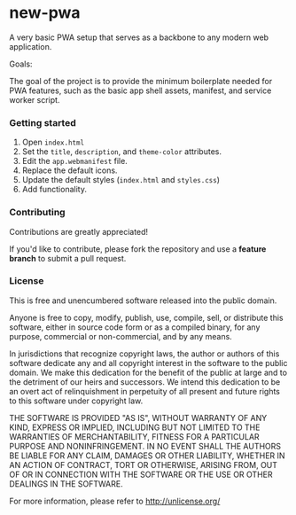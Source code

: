 # new-pwa

A very basic PWA setup that serves as a backbone to any modern web application.

Goals:

The goal of the project is to provide the minimum boilerplate needed for PWA features, such as the basic app shell assets, manifest, and service worker script.

### Getting started

1. Open `index.html`
2. Set the `title`, `description`, and `theme-color` attributes.
3. Edit the `app.webmanifest` file.
4. Replace the default icons.
5. Update the default styles (`index.html` and `styles.css`)
6. Add functionality.

### Contributing

Contributions are greatly appreciated!

If you'd like to contribute, please fork the repository and use a **feature branch** to submit a pull request.

### License

This is free and unencumbered software released into the public domain.

Anyone is free to copy, modify, publish, use, compile, sell, or
distribute this software, either in source code form or as a compiled
binary, for any purpose, commercial or non-commercial, and by any
means.

In jurisdictions that recognize copyright laws, the author or authors
of this software dedicate any and all copyright interest in the
software to the public domain. We make this dedication for the benefit
of the public at large and to the detriment of our heirs and
successors. We intend this dedication to be an overt act of
relinquishment in perpetuity of all present and future rights to this
software under copyright law.

THE SOFTWARE IS PROVIDED "AS IS", WITHOUT WARRANTY OF ANY KIND,
EXPRESS OR IMPLIED, INCLUDING BUT NOT LIMITED TO THE WARRANTIES OF
MERCHANTABILITY, FITNESS FOR A PARTICULAR PURPOSE AND NONINFRINGEMENT.
IN NO EVENT SHALL THE AUTHORS BE LIABLE FOR ANY CLAIM, DAMAGES OR
OTHER LIABILITY, WHETHER IN AN ACTION OF CONTRACT, TORT OR OTHERWISE,
ARISING FROM, OUT OF OR IN CONNECTION WITH THE SOFTWARE OR THE USE OR
OTHER DEALINGS IN THE SOFTWARE.

For more information, please refer to <http://unlicense.org/>

